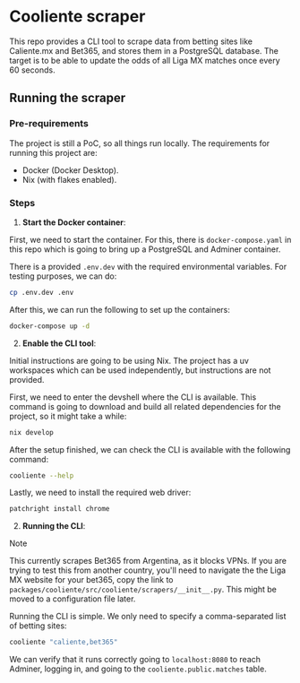 # Cooliente scraper

This repo provides a CLI tool to scrape data from betting sites like Caliente.mx
and Bet365, and stores them in a PostgreSQL database. The target is to be able
to update the odds of all Liga MX matches once every 60 seconds.

## Running the scraper

### Pre-requirements

The project is still a PoC, so all things run locally. The requirements for
running this project are:

- Docker (Docker Desktop).
- Nix (with flakes enabled).

### Steps

1. **Start the Docker container**:

First, we need to start the container. For this, there is `docker-compose.yaml`
in this repo which is going to bring up a PostgreSQL and Adminer container.

There is a provided `.env.dev` with the required environmental variables. For
testing purposes, we can do:

```bash
cp .env.dev .env
```

After this, we can run the following to set up the containers:

```bash
docker-compose up -d
```

2. **Enable the CLI tool**:

Initial instructions are going to be using Nix. The project has a uv workspaces
which can be used independently, but instructions are not provided.

First, we need to enter the devshell where the CLI is available. This command is
going to download and build all related dependencies for the project, so it
might take a while:

```bash
nix develop
```

After the setup finished, we can check the CLI is available with the following
command:

```bash
cooliente --help
```

Lastly, we need to install the required web driver:

```bash
patchright install chrome
```

2. **Running the CLI**:

> [!NOTE] 
> This currently scrapes Bet365 from Argentina, as it blocks VPNs. If you are 
> trying to test this from another country, you'll need to navigate the the 
> Liga MX website for your bet365, copy the link to 
> `packages/cooliente/src/cooliente/scrapers/__init__.py`. This might be moved
> to a configuration file later.

Running the CLI is simple. We only need to specify a comma-separated list of
betting sites:

```bash
cooliente "caliente,bet365"
```

We can verify that it runs correctly going to `localhost:8080` to reach Adminer,
logging in, and going to the `cooliente.public.matches` table.
